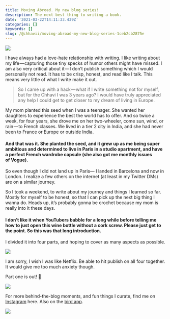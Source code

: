 ```yaml
---
title: Moving Abroad. My new blog series!
description: The next best thing to writing a book.
date: '2021-03-22T14:11:33.439Z'
categories: []
keywords: []
slug: /@chhavii/moving-abroad-my-new-blog-series-1ceb2cb2875e
---
```


![](https://cdn-images-1.medium.com/max/800/1*Z-S_MSwsGtqrPVam9L-hdQ.png)

I have always had a love-hate relationship with writing. I like writing about my life — capturing those tiny specks of humor others might have missed. I am also very critical about it — I don’t publish something which I would personally not read. It has to be crisp, honest, and read like I talk. This means very little of what I write make it out.

> So I came up with a hack — what if I write something not for myself, but for the Chhavi I was 3 years ago? I would have truly appreciated any help I could get to get closer to my dream of living in Europe.

My mom planted this seed when I was a teenager. She wanted her daughters to experience the best the world has to offer. And so twice a week, for four years, she drove me on her two-wheeler, come sun, wind, or rain — to French classes. We lived in a tier 2 city in India, and she had never been to France or Europe or outside India.

#### **And that was it. She planted the seed, and it grew up as me being super ambitious and determined to live in Paris in a studio apartment, and have a perfect French wardrobe capsule (she also got me monthly issues of Vogue).**

So even though I did not land up in Paris— I landed in Barcelona and now in London. I realize a few others on the internet (at least in my Twitter DMs) are on a similar journey.

So I took a weekend, to write about my journey and things I learned so far. Mostly for myself to be honest, so that I can pick up the next big thing I wanna do. Heads up, it’s probably gonna be crochet because my mom is really into it these days.

#### I don’t like it when YouTubers babble for a long while before telling me how to just open this wine bottle without a cork screw. Please just get to the point. So this was that long introduction.

I divided it into four parts, and hoping to cover as many aspects as possible.

![](https://cdn-images-1.medium.com/max/800/1*aM3WqZpsXqFzOV9fodM3FA.png)

I am sorry, I wish I was like Netflix. Be able to hit publish on all four together. It would give me too much anxiety though.

Part one is out! 🌟

[![](https://cdn-images-1.medium.com/max/800/1*_OhWDKidocvQegvhnuLbkg.png)](https://chhavii.medium.com/moving-abroad-part-1-tips-for-job-hunting-2b6b862c1ed7)

For more behind-the-blog moments, and fun things I curate, find me on [Instagram](https://www.instagram.com/chhaviii.design/) here. Also on the [bird app](https://twitter.com/_chhavii_).

![](https://cdn-images-1.medium.com/max/800/1*SXWFrmMyxCCh_UbKA3R1vQ.png)